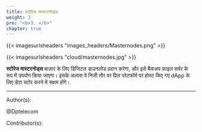 ```yaml
---
title: स्टोरेज मास्टरनोड्स
weight: 3
pre: "<b>3. </b>"
chapter: true
---
```


{{< imagesurlsheaders "images_headers/Masternodes.png" >}}

{{< imagesurlsheaders "cloud/masternodes.jpg" >}}

**स्टोरेज मास्टरनोड्स** बाज़ार के लिए डिजिटल डाउनलोड प्रदान करेगा, और इसे बैकअप फ़ाइल सर्वर के रूप में उपयोग किया जाएगा। इसके अलावा वे निजी तौर पर प्रिल प्लेटफॉर्म पर होस्ट किए गए dApp के लिए डेटा स्टोर करने में सक्षम होंगे।

---
Author(s):

@Dptelecom

Contributor(s):
